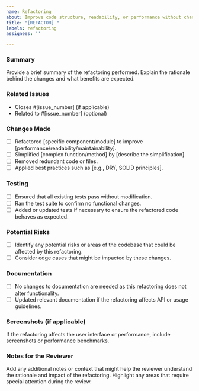 ```yaml
---
name: Refactoring
about: Improve code structure, readability, or performance without changing functionality
title: "[REFACTOR] "
labels: refactoring
assignees: ''

---
```


### Summary

Provide a brief summary of the refactoring performed. Explain the rationale behind the changes and what benefits are expected.

### Related Issues

- Closes #[issue_number] (if applicable)
- Related to #[issue_number] (optional)

### Changes Made

- [ ] Refactored [specific component/module] to improve [performance/readability/maintainability].
- [ ] Simplified [complex function/method] by [describe the simplification].
- [ ] Removed redundant code or files.
- [ ] Applied best practices such as [e.g., DRY, SOLID principles].

### Testing

- [ ] Ensured that all existing tests pass without modification.
- [ ] Ran the test suite to confirm no functional changes.
- [ ] Added or updated tests if necessary to ensure the refactored code behaves as expected.

### Potential Risks

- [ ] Identify any potential risks or areas of the codebase that could be affected by this refactoring.
- [ ] Consider edge cases that might be impacted by these changes.

### Documentation

- [ ] No changes to documentation are needed as this refactoring does not alter functionality.
- [ ] Updated relevant documentation if the refactoring affects API or usage guidelines.

### Screenshots (if applicable)

If the refactoring affects the user interface or performance, include screenshots or performance benchmarks.

### Notes for the Reviewer

Add any additional notes or context that might help the reviewer understand the rationale and impact of the refactoring. Highlight any areas that require special attention during the review.
